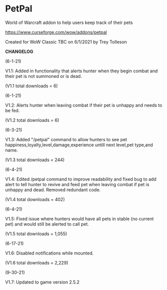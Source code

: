 # PetPal
World of Warcraft addon to help users keep track of their pets

https://www.curseforge.com/wow/addons/petpal

Created for WoW Classic TBC on 6/1/2021 by Trey Tolleson


**CHANGELOG**

(6-1-21)

V1.1: Added in functionality that alerts hunter when they begin combat and their pet is not summoned or is dead. 

(V1.1 total downloads = 6)

(6-1-21)

V1.2: Alerts hunter when leaving combat if their pet is unhappy and needs to be fed. 

(V1.2 total downloads = 6)

(6-3-21)

V1.3: Added "/petpal" command to allow hunters to see pet happiness,loyalty,level,damage,experience untill next level,pet type,and name.

(V1.3 total downloads = 244)

(6-4-21)

V1.4: Edited /petpal command to improve readability and fixed bug to add alert to tell hunter to revive and feed pet when leaving combat if pet is unhappy and dead. Removed redundant code. 

(V1.4 total downloads = 402)

(6-4-21)

V1.5: Fixed issue where hunters would have all pets in stable (no current pet) and would still be alerted to call pet.

(V1.5 total downloads = 1,055)

(6-17-21)

V1.6: Disabled notifications while mounted.

(V1.6 total downloads = 2,229)

(9-30-21)

V1.7: Updated to game version 2.5.2
